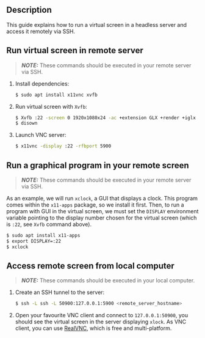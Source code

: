 Description
-----------

This guide explains how to run a virtual screen in a headless server and access it remotely via SSH.


Run virtual screen in remote server
-----------------------------------

> **_NOTE:_**  These commands should be executed in your remote server via SSH.

1. Install dependencies:

   ```bash
   $ sudo apt install x11vnc xvfb
   ```

2. Run virtual screen with `Xvfb`:

   ```bash
   $ Xvfb :22 -screen 0 1920x1080x24 -ac +extension GLX +render +iglx -noreset &
   $ disown
   ```

3. Launch VNC server:

   ```bash
   $ x11vnc -display :22 -rfbport 5900
   ```


Run a graphical program in your remote screen
---------------------------------------------

> **_NOTE:_**  These commands should be executed in your remote server via SSH.

As an example, we will run `xclock`, a GUI that displays a clock. This program comes within the `x11-apps` package, so we install it first.
Then, to run a program with GUI in the virtual screen, we must set the `DISPLAY` environment variable pointing to the display number chosen for the virtual screen (which is `:22`, see `Xvfb` command above).

   ```bash
   $ sudo apt install x11-apps
   $ export DISPLAY=:22
   $ xclock
   ```
   
Access remote screen from local computer
----------------------------------------

> **_NOTE:_**  These commands should be executed in your local computer.

1. Create an SSH tunnel to the server:

   ```bash
   $ ssh -L ssh -L 50900:127.0.0.1:5900 <remote_server_hostname>
   ```
   
2. Open your favourite VNC client and connect to `127.0.0.1:50900`, you should see the virtual screen in the server displaying `xlock`. As VNC client, you can use [RealVNC](https://www.realvnc.com/en/connect/download/viewer), which is free and multi-platform.


